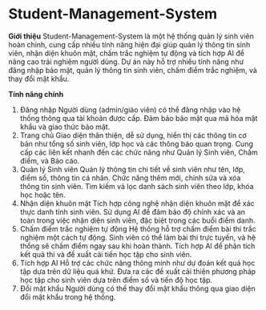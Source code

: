 # Student-Management-System
**Giới thiệu**
  Student-Management-System là một hệ thống quản lý sinh viên hoàn chỉnh, cung cấp nhiều tính năng hiện đại giúp quản lý thông tin sinh viên, nhận diện khuôn mặt, chấm trắc nghiệm tự động và tích hợp AI để nâng cao trải nghiệm người dùng. Dự án này hỗ trợ nhiều tính năng như đăng nhập bảo mật, quản lý thông tin sinh viên, chấm điểm trắc nghiệm, và thay đổi mật khẩu.

**Tính năng chính**
1. Đăng nhập
  Người dùng (admin/giáo viên) có thể đăng nhập vào hệ thống thông qua tài khoản được cấp.
  Đảm bảo bảo mật qua mã hóa mật khẩu và giao thức bảo mật.
2. Trang chủ
  Giao diện thân thiện, dễ sử dụng, hiển thị các thông tin cơ bản như tổng số sinh viên, lớp học và các thông báo quan trọng.
  Cung cấp các liên kết nhanh đến các chức năng như Quản lý Sinh viên, Chấm điểm, và Báo cáo.
3. Quản lý Sinh viên
  Quản lý thông tin chi tiết về sinh viên như tên, lớp, điểm số, thông tin cá nhân.
  Chức năng thêm mới, chỉnh sửa và xóa thông tin sinh viên.
  Tìm kiếm và lọc danh sách sinh viên theo lớp, khóa học hoặc tên.
4. Nhận diện khuôn mặt
  Tích hợp công nghệ nhận diện khuôn mặt để xác thực danh tính sinh viên.
  Sử dụng AI để đảm bảo độ chính xác và an toàn trong việc nhận diện sinh viên, đặc biệt trong các buổi điểm danh.
5. Chấm điểm trắc nghiệm tự động
  Hệ thống hỗ trợ chấm điểm bài thi trắc nghiệm một cách tự động.
  Sinh viên có thể làm bài thi trực tuyến, và hệ thống sẽ chấm điểm ngay sau khi hoàn thành.
  Tích hợp AI để phân tích kết quả thi và đề xuất cải tiến học tập cho sinh viên.
6. Tích hợp AI
  Hỗ trợ các chức năng thông minh như dự đoán kết quả học tập dựa trên dữ liệu quá khứ.
  Đưa ra các đề xuất cải thiện phương pháp học tập cho sinh viên dựa trên điểm số và tiến độ học tập.
7. Đổi mật khẩu
  Người dùng có thể thay đổi mật khẩu thông qua giao diện đổi mật khẩu trong hệ thống.
